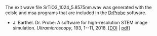 The exit wave file SrTiO3\_1024\_5.8575nm.wav was generated with the celslc and msa programs that are included in the [DrProbe](https://er-c.org/barthel/drprobe/) software.

+ J. Barthel. Dr. Probe: A software for high-resolution STEM image simulation. *Ultramicroscopy*, 193, 1--11, 2018. [[DOI](https://doi.org/10.1016/j.ultramic.2018.06.003) | [pdf](https://er-c.org/barthel/drprobe/drprobe-paper.pdf)]
